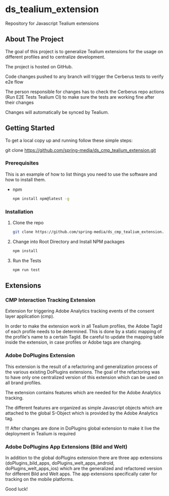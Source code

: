 # ds_tealium_extension

Repository for Javascript Tealium extensions

## About The Project

The goal of this project is to generalize Tealium extensions for the usage on different profiles and to centralize
development.

The project is hosted on GitHub. 

Code changes pushed to any branch will trigger the Cerberus tests to verify e2e flow

The person responsible for changes has to check the Cerberus repo actions (Run E2E Tests Tealium CI) to make sure the tests are working fine after their changes

Changes will automatically be synced by Tealium.

<!-- GETTING STARTED -->

## Getting Started

To get a local copy up and running follow these simple steps:

git clone https://github.com/spring-media/ds_cmp_tealium_extension.git

### Prerequisites

This is an example of how to list things you need to use the software and how to install them.

* npm
  ```sh
  npm install npm@latest -g
  ```

### Installation

1. Clone the repo
   ```sh
   git clone https://github.com/spring-media/ds_cmp_tealium_extension.git
   ```
2. Change into Root Directory and Install NPM packages
   ```sh
   npm install
   ```
3. Run the Tests

   ```sh
   npm run test
   ```

## Extensions

### CMP Interaction Tracking Extension

Extension for triggering Adobe Analytics tracking events of the consent layer application (cmp).

In order to make the extension work in all Tealium profiles, the Adobe TagId of each profile needs to be determined.
This is done by a static mapping of the profile's name to a certain TagId. Be careful to update the mapping table inside
the extension, in case profiles or Adobe tags are changing.


### Adobe DoPlugins Extension

This extension is the result of a refactoring and generalization process of the various existing DoPlugins extensions.
The goal of the refactoring was to have only one centralized version of this extension which can be used on all brand 
profiles.

The extension contains features which are needed for the Adobe Analytics tracking.

The different features are organized as simple Javascript objects which are attached to the global S-Object which 
is provided by the Adobe Analytics tag.

!!! After changes are done in DoPlugins global extension to make it live the deployment in Tealium is required

### Adobe DoPlugins App Extensions (Bild and Welt)

In addition to the global doPlugins extension there are three app extensions (doPlugins_bild_apps, doPlugins_welt_apps_android, doPlugins_welt_apps_ios) which are the generalized and refactored version for different Bild and Welt apps. The app extensions specifically cater for tracking on the mobile platforms.

Good luck!
